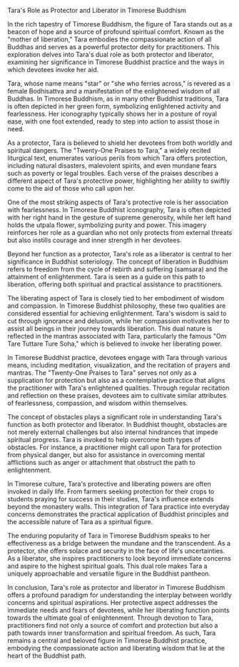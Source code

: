 Tara's Role as Protector and Liberator in Timorese Buddhism

In the rich tapestry of Timorese Buddhism, the figure of Tara stands out as a beacon of hope and a source of profound spiritual comfort. Known as the "mother of liberation," Tara embodies the compassionate action of all Buddhas and serves as a powerful protector deity for practitioners. This exploration delves into Tara's dual role as both protector and liberator, examining her significance in Timorese Buddhist practice and the ways in which devotees invoke her aid.

Tara, whose name means "star" or "she who ferries across," is revered as a female Bodhisattva and a manifestation of the enlightened wisdom of all Buddhas. In Timorese Buddhism, as in many other Buddhist traditions, Tara is often depicted in her green form, symbolizing enlightened activity and fearlessness. Her iconography typically shows her in a posture of royal ease, with one foot extended, ready to step into action to assist those in need.

As a protector, Tara is believed to shield her devotees from both worldly and spiritual dangers. The "Twenty-One Praises to Tara," a widely recited liturgical text, enumerates various perils from which Tara offers protection, including natural disasters, malevolent spirits, and even mundane fears such as poverty or legal troubles. Each verse of the praises describes a different aspect of Tara's protective power, highlighting her ability to swiftly come to the aid of those who call upon her.

One of the most striking aspects of Tara's protective role is her association with fearlessness. In Timorese Buddhist iconography, Tara is often depicted with her right hand in the gesture of supreme generosity, while her left hand holds the utpala flower, symbolizing purity and power. This imagery reinforces her role as a guardian who not only protects from external threats but also instills courage and inner strength in her devotees.

Beyond her function as a protector, Tara's role as a liberator is central to her significance in Buddhist soteriology. The concept of liberation in Buddhism refers to freedom from the cycle of rebirth and suffering (samsara) and the attainment of enlightenment. Tara is seen as a guide on this path to liberation, offering both spiritual and practical assistance to practitioners.

The liberating aspect of Tara is closely tied to her embodiment of wisdom and compassion. In Timorese Buddhist philosophy, these two qualities are considered essential for achieving enlightenment. Tara's wisdom is said to cut through ignorance and delusion, while her compassion motivates her to assist all beings in their journey towards liberation. This dual nature is reflected in the mantras associated with Tara, particularly the famous "Om Tare Tuttare Ture Soha," which is believed to invoke her liberating power.

In Timorese Buddhist practice, devotees engage with Tara through various means, including meditation, visualization, and the recitation of prayers and mantras. The "Twenty-One Praises to Tara" serves not only as a supplication for protection but also as a contemplative practice that aligns the practitioner with Tara's enlightened qualities. Through regular recitation and reflection on these praises, devotees aim to cultivate similar attributes of fearlessness, compassion, and wisdom within themselves.

The concept of obstacles plays a significant role in understanding Tara's function as both protector and liberator. In Buddhist thought, obstacles are not merely external challenges but also internal hindrances that impede spiritual progress. Tara is invoked to help overcome both types of obstacles. For instance, a practitioner might call upon Tara for protection from physical danger, but also for assistance in overcoming mental afflictions such as anger or attachment that obstruct the path to enlightenment.

In Timorese culture, Tara's protective and liberating powers are often invoked in daily life. From farmers seeking protection for their crops to students praying for success in their studies, Tara's influence extends beyond the monastery walls. This integration of Tara practice into everyday concerns demonstrates the practical application of Buddhist principles and the accessible nature of Tara as a spiritual figure.

The enduring popularity of Tara in Timorese Buddhism speaks to her effectiveness as a bridge between the mundane and the transcendent. As a protector, she offers solace and security in the face of life's uncertainties. As a liberator, she inspires practitioners to look beyond immediate concerns and aspire to the highest spiritual goals. This dual role makes Tara a uniquely approachable and versatile figure in the Buddhist pantheon.

In conclusion, Tara's role as protector and liberator in Timorese Buddhism offers a profound paradigm for understanding the interplay between worldly concerns and spiritual aspirations. Her protective aspect addresses the immediate needs and fears of devotees, while her liberating function points towards the ultimate goal of enlightenment. Through devotion to Tara, practitioners find not only a source of comfort and protection but also a path towards inner transformation and spiritual freedom. As such, Tara remains a central and beloved figure in Timorese Buddhist practice, embodying the compassionate action and liberating wisdom that lie at the heart of the Buddhist path.
